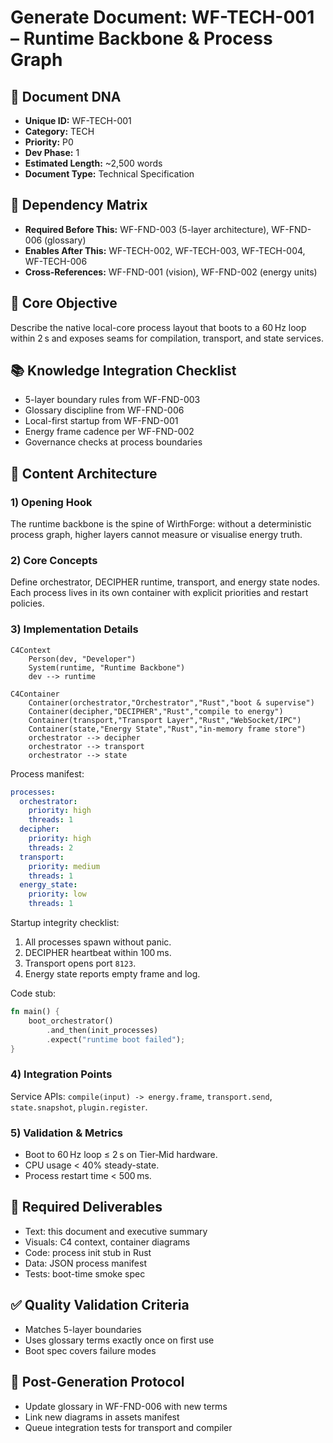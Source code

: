 # Generate Document: WF-TECH-001 – Runtime Backbone & Process Graph

## 🧬 Document DNA
* **Unique ID:** WF-TECH-001
* **Category:** TECH
* **Priority:** P0
* **Dev Phase:** 1
* **Estimated Length:** ~2,500 words
* **Document Type:** Technical Specification

## 🔗 Dependency Matrix
* **Required Before This:** WF-FND-003 (5-layer architecture), WF-FND-006 (glossary)
* **Enables After This:** WF-TECH-002, WF-TECH-003, WF-TECH-004, WF-TECH-006
* **Cross-References:** WF-FND-001 (vision), WF-FND-002 (energy units)

## 🎯 Core Objective
Describe the native local-core process layout that boots to a 60 Hz loop within 2 s and exposes seams for compilation, transport, and state services.

## 📚 Knowledge Integration Checklist
* 5-layer boundary rules from WF-FND-003
* Glossary discipline from WF-FND-006
* Local-first startup from WF-FND-001
* Energy frame cadence per WF-FND-002
* Governance checks at process boundaries

## 📝 Content Architecture
### 1) Opening Hook
The runtime backbone is the spine of WirthForge: without a deterministic process graph, higher layers cannot measure or visualise energy truth.

### 2) Core Concepts
Define orchestrator, DECIPHER runtime, transport, and energy state nodes. Each process lives in its own container with explicit priorities and restart policies.

### 3) Implementation Details
```mermaid
C4Context
    Person(dev, "Developer")
    System(runtime, "Runtime Backbone")
    dev --> runtime
```
```mermaid
C4Container
    Container(orchestrator,"Orchestrator","Rust","boot & supervise")
    Container(decipher,"DECIPHER","Rust","compile to energy")
    Container(transport,"Transport Layer","Rust","WebSocket/IPC")
    Container(state,"Energy State","Rust","in-memory frame store")
    orchestrator --> decipher
    orchestrator --> transport
    orchestrator --> state
```
Process manifest:
```yaml
processes:
  orchestrator:
    priority: high
    threads: 1
  decipher:
    priority: high
    threads: 2
  transport:
    priority: medium
    threads: 1
  energy_state:
    priority: low
    threads: 1
```
Startup integrity checklist:
1. All processes spawn without panic.
2. DECIPHER heartbeat within 100 ms.
3. Transport opens port `8123`.
4. Energy state reports empty frame and log.

Code stub:
```rust
fn main() {
    boot_orchestrator()
        .and_then(init_processes)
        .expect("runtime boot failed");
}
```

### 4) Integration Points
Service APIs: `compile(input) -> energy.frame`, `transport.send`, `state.snapshot`, `plugin.register`.

### 5) Validation & Metrics
* Boot to 60 Hz loop ≤ 2 s on Tier‑Mid hardware.
* CPU usage < 40% steady-state.
* Process restart time < 500 ms.

## 🎨 Required Deliverables
* Text: this document and executive summary
* Visuals: C4 context, container diagrams
* Code: process init stub in Rust
* Data: JSON process manifest
* Tests: boot-time smoke spec

## ✅ Quality Validation Criteria
* Matches 5-layer boundaries
* Uses glossary terms exactly once on first use
* Boot spec covers failure modes

## 🔄 Post-Generation Protocol
* Update glossary in WF-FND-006 with new terms
* Link new diagrams in assets manifest
* Queue integration tests for transport and compiler
